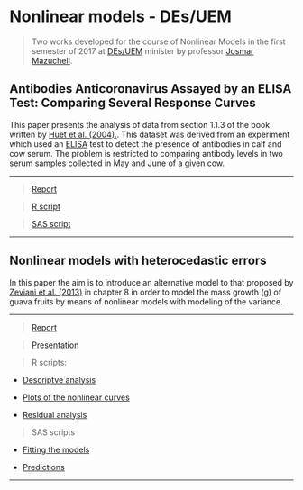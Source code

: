 # Nonlinear models - DEs/UEM #
  
  > Two works developed for the course of Nonlinear Models in the first semester of 2017 at [DEs/UEM](http://www.des.uem.br/) minister by professor [Josmar Mazucheli](http://buscatextual.cnpq.br/buscatextual/visualizacv.do?metodo=apresentar&id=K4799931Y7).

## Antibodies Anticoronavirus Assayed by an ELISA Test: Comparing Several Response Curves
This paper presents the analysis of data from section 1.1.3 of the book written by [Huet et al. (2004).](https://www.springer.com/la/book/9780387400815).
This dataset was derived from an experiment which used an [ELISA](https://en.wikipedia.org/wiki/ELISA) test to detect the presence of antibodies in calf and cow serum. The problem is restricted to comparing antibody levels in two serum samples collected in May and June of a given cow.

***
> [Report](https://github.com/AndrMenezes/nlm2017/raw/master/docs/work1.pdf)

> [R script](https://github.com/AndrMenezes/nlm2017/blob/master/scripts/R/analise-NLR1.R)

> [SAS script](https://github.com/AndrMenezes/nlm2017/blob/master/scripts/SAS/analise-NLR1.sas)
***

## Nonlinear models with heterocedastic errors
In this paper the aim is to introduce an alternative model to that proposed by [Zeviani et al. (2013)](http://www.leg.ufpr.br/~walmes/cursoR/mrnl2013/) in chapter 8 in order to model the mass growth (g) of guava fruits by means of nonlinear models with modeling of the variance.

***
> [Report](https://github.com/AndrMenezes/nlm2017/raw/master/docs/work2.pdf)

> [Presentation](https://github.com/AndrMenezes/nlm2017/raw/master/docs/presentation2.pdf)

> R scripts:

  * [Descriptve analysis](https://github.com/AndrMenezes/nlm2017/tree/master/scripts/R/dados-goiaba.R)
  
  * [Plots of the nonlinear curves](https://github.com/AndrMenezes/nlm2017/tree/master/scripts/R/analise-curvas-NLR2.R)
  
  * [Residual analysis](https://github.com/AndrMenezes/nlm2017/tree/master/scripts/R/analise-residuo-NLR2.R)

> SAS scripts
 
  * [Fitting the models](https://github.com/AndrMenezes/nlm2017/tree/master/scripts/R/analise-ajustes-NLR2.sas)
  
  * [Predictions](https://github.com/AndrMenezes/nlm2017/tree/master/scripts/R/analise-predicao-NLR2.sas)
***



